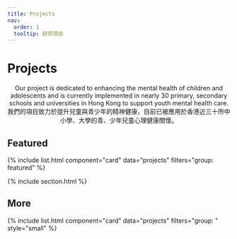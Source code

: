 ```yaml
---
title: Projects
nav:
  order: 1
  tooltip: 研究項目
---
```


# Projects

<center>Our project is dedicated to enhancing the mental health of children and adolescents and is currently implemented in nearly 30 primary, secondary schools and universities in Hong Kong to support youth mental health care.</center>
<center>我們的項目致力於提升兒童與青少年的精神健康，目前已被應用於香港近三十所中小學、大學的青、少年兒童心理健康關懷。</center>

<!--
## Our Collaboration Schools

<center>

<iframe 
    src="https://www.google.co.nz/maps/d/u/0/embed?mid=1N5hPEUkjGoZzk89IzUif1IzltVynjIM&ehbc=2E312F&noprof=1" 
    width="800" 
    height="600" 
    style="border:0; border-radius: 15px;" 
    allowfullscreen="" 
    loading="lazy" 
    referrerpolicy="no-referrer-when-downgrade">
</iframe>
</center>
{% include section.html %}
--> 

## Featured

{% include list.html component="card" data="projects" filters="group: featured" %}

{% include section.html %}

## More

{% include list.html component="card" data="projects" filters="group: " style="small" %}
